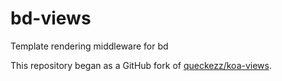 # bd-views
Template rendering middleware for bd

This repository began as a GitHub fork of [queckezz/koa-views](https://github.com/queckezz/koa-views).